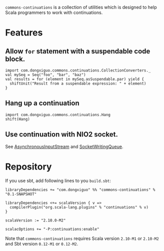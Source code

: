 `commons-continuations` is a collection of utilities which is designed to help Scala programmers to work with continuations.

# Features

## Allow `for` statement with a suspendable code block.

	import com.dongxiguo.commons.continuations.CollectionConverters._
	val mySeq = Seq("foo", "bar", "baz")
	val results = for (element in mySeq.asSuspendable.par) yield {
	  shiftUnit("Result from a suspendable expression: " + element)
	}

## Hang up a continuation

	import com.dongxiguo.commons.continuations.Hang
	shift(Hang)

## Use continuation with NIO2 socket.

See [AsynchronousInputStream](https://github.com/Atry/commons-continuations/blob/master/src/main/scala/com/dongxiguo/commons/continuations/io/AsynchronousInputStream.scala)
and [SocketWritingQueue](https://github.com/Atry/commons-continuations/blob/master/src/main/scala/com/dongxiguo/commons/continuations/io/SocketWritingQueue.scala).

# Repository

If you use sbt, add following lines to you `build.sbt`:
	
	libraryDependencies += "com.dongxiguo" %% "commons-continuations" % "0.1-SNAPSHOT"
	
	libraryDependencies <+= scalaVersion { v =>
	  compilerPlugin("org.scala-lang.plugins" % "continuations" % v)
	}
	
	scalaVersion := "2.10.0-M2"
	
	scalacOptions += "-P:continuations:enable"

Note that `commons-continuations` requires Scala version `2.10-M1` or `2.10-M2` and Sbt version `0.12-M1` or `0.12-M2`.
